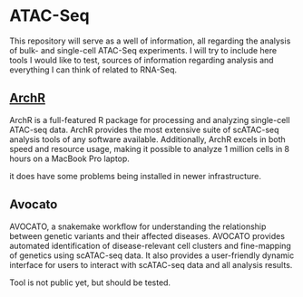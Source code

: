 # ATAC-Seq

This repository will serve as a well of information, all regarding the analysis of bulk- and single-cell ATAC-Seq experiments. I will try to include here tools I would like to test, sources of information regarding analysis and everything I can think of related to RNA-Seq.


## [ArchR](https://www.archrproject.com/)

ArchR is a full-featured R package for processing and analyzing single-cell ATAC-seq data. ArchR provides the most extensive suite of scATAC-seq analysis tools of any software available. Additionally, ArchR excels in both speed and resource usage, making it possible to analyze 1 million cells in 8 hours on a MacBook Pro laptop.

it does have some problems being installed in newer infrastructure.


## Avocato

AVOCATO, a snakemake workflow for understanding the relationship between genetic variants and their affected diseases. AVOCATO provides automated identification of disease-relevant cell clusters and fine-mapping of genetics using scATAC-seq data. It also provides a user-friendly dynamic interface for users to interact with scATAC-seq data and all analysis results.

Tool is not public yet, but should be tested.
